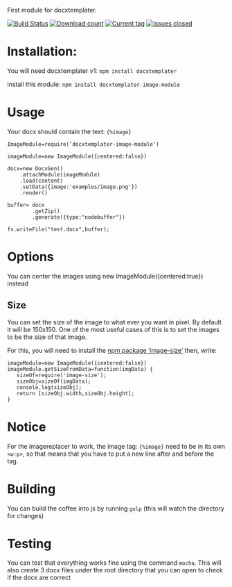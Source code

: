First module for docxtemplater.

[![Build Status](https://travis-ci.org/open-xml-templating/docxtemplater-image-module.svg?branch=master&style=flat)](https://travis-ci.org/open-xml-templating/docxtemplater-image-module)
[![Download count](http://img.shields.io/npm/dm/docxtemplater-image-module.svg?style=flat)](https://www.npmjs.org/package/docxtemplater-image-module)
[![Current tag](http://img.shields.io/npm/v/docxtemplater-image-module.svg?style=flat)](https://www.npmjs.org/package/docxtemplater-image-module)
[![Issues closed](http://issuestats.com/github/open-xml-templating/docxtemplater-image-module/badge/issue?style=flat)](http://issuestats.com/github/open-xml-templating/docxtemplater-image-module)

# Installation:

You will need docxtemplater v1: `npm install docxtemplater`

install this module: `npm install docxtemplater-image-module`

# Usage

Your docx should contain the text: `{%image}`

    ImageModule=require(‘docxtemplater-image-module’)

    imageModule=new ImageModule({centered:false})

    docx=new DocxGen()
        .attachModule(imageModule)
        .load(content)
        .setData({image:'examples/image.png'})
        .render()

    buffer= docx
            .getZip()
            .generate({type:"nodebuffer"})

    fs.writeFile("test.docx",buffer);

# Options

 You can center the images using new ImageModule({centered:true}) instead

## Size

You can set the size of the image to what ever you want in pixel. By default it will be 150x150.
One of the most useful cases of this is to set the images to be the size of that image.

For this, you will need to install the [npm package ‘image-size’](https://www.npmjs.com/package/image-size)
then, write:

    imageModule=new ImageModule({centered:false})
    imageModule.getSizeFromData=function(imgData) {
       sizeOf=require('image-size');
       sizeObj=sizeOf(imgData);
       console.log(sizeObj);
       return [sizeObj.width,sizeObj.height];
    }

# Notice

 For the imagereplacer to work, the image tag: `{%image}` need to be in its own `<w:p>`, so that means that you have to put a new line after and before the tag.

# Building

 You can build the coffee into js by running `gulp` (this will watch the directory for changes)

# Testing

You can test that everything works fine using the command `mocha`. This will also create 3 docx files under the root directory that you can open to check if the docx are correct
